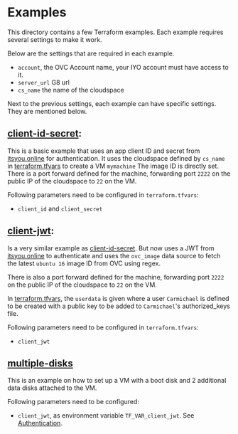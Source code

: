 # Examples

This directory contains a few Terraform examples. Each example requires several settings to make it work.

Below are the settings that are required in each example.

* `account`, the OVC Account name, your IYO account must have access to it.
* `server_url` G8 url
* `cs_name` the name of the cloudspace

Next to the previous settings, each example can have specific settings. They are mentioned below.


## [client-id-secret](./client-id-secret):

This is a basic example that uses an app client ID and secret from [itsyou.online](itsyou.online) for authentication.
It uses the cloudspace defined by `cs_name` in [terraform.tfvars](./client-id-secret/terraform.tfvars) to create a VM `mymachine`
The image ID is directly set.
There is a port forward defined for the machine, forwarding port `2222`  on the public IP of the cloudspace to `22` on the VM.

Following parameters need to be configured in `terraform.tfvars`:
* `client_id` and `client_secret`

## [client-jwt](./client-jwt):

Is a very similar example as [client-id-secret](#[client-id-secret](./client-id-secret)).
But now uses a JWT from [itsyou.online](itsyou.online) to authenticate and uses the `ovc_image` data source to fetch the latest `ubuntu 16` image ID from OVC using regex.

There is also a port forward defined for the machine, forwarding port `2222`  on the public IP of the cloudspace to `22` on the VM.

In [terraform.tfvars](./client-jwt/terraform.tfvars), the `userdata` is given where a user `Carmichael` is defined to be created with a public key to be added to `Carmichael`'s authorized_keys file.

Following parameters need to be configured in `terraform.tfvars`:
* `client_jwt`

## [multiple-disks](./multiple-disks)

This is an example on how to set up a VM with a boot disk and 2 additional data disks attached to the VM.

Following parameters need to be configured:
* `client_jwt`, as environment variable `TF_VAR_client_jwt`. See [Authentication](../README.md#Authentication).
